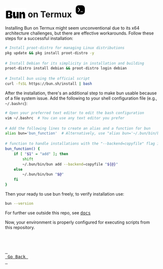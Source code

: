 <!-- markdownlint-capture -->
<!-- markdownlint-disable -->
# <img src="../assets/wordmark.svg" alt="Bun" width="75" height="35" style="translate: -4px; vertical-align: -3px;"/>on Termux <img src="../assets/Termux.svg" alt="Bun on Termux" class="termux" style="border-radius: 20px; padding: 10px; vertical-align: -30; translate: -4px; width: 30px; height: 30px;"/>

Installing Bun on Termux might seem unconventional due to its x64 architecture challenges, but there are effective workarounds. Follow these steps for a successful installation:

```bash
# Install proot-distro for managing Linux distributions
pkg update && pkg install proot-distro -y

# Install Debian for its simplicity in installation and building
proot-distro install debian && proot-distro login debian

# Install bun using the official script
curl -fsSL https://bun.sh/install | bash
```

After the installation, there's an additional step to make bun usable because of a file system issue. Add the following to your shell configuration file (e.g., `~/.bashrc`):

```bash
# Open your preferred text editor to edit the bash configuration
vim ~/.bashrc  # You can use any text editor you prefer

# Add the following lines to create an alias and a function for bun
alias bun='bun_function'  # Alternatively, use "alias bun='~/.bun/bin/bun'" if you don't plan on installing things

# function to handle installations with the "--backend=copyfile" flag in order to prevent an "access denied" error.
bun_function() {
    if [ "$1" = "add" ]; then
        shift
        ~/.bun/bin/bun add --backend=copyfile "${@}"
    else
        ~/.bun/bin/bun "$@"
    fi
}
```

Then your ready to use bun freely, to verify installation use:

```bash
bun --version
```

For further use outside this repo, see [<kbd>docs</kbd>](https://bun.sh/docs)

Now, your environment is properly configured for executing scripts from this repository.

<br>
<br>

[<kbd> <br> Go Back <br> </kbd>][KBD]

</div>

<br>
<br>

[KBD]: ../README.md
